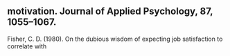 ## motivation. Journal of Applied Psychology, 87, 1055–1067.

Fisher, C. D. (1980). On the dubious wisdom of expecting job satisfaction to correlate with
